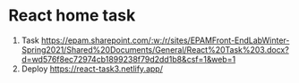# React home task
1. Task https://epam.sharepoint.com/:w:/r/sites/EPAMFront-EndLabWinter-Spring2021/Shared%20Documents/General/React%20Task%203.docx?d=wd576f8ec72974cb1899238f79d2dd1b8&csf=1&web=1
2. Deploy https://react-task3.netlify.app/
